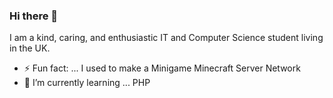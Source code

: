 ### Hi there 👋
I am a kind, caring, and enthusiastic IT and Computer Science student living in the UK.
- ⚡ Fun fact: ... I used to make a Minigame Minecraft Server Network
- 🌱 I’m currently learning ... PHP

<!--
**ExenalEurope/ExenalEurope** is a ✨ _special_ ✨ repository because its `README.md` (this file) appears on your GitHub profile.

Here are some ideas to get you started:

- 🔭 I’m currently working on ... 
- 👯 I’m looking to collaborate on ...
- 🤔 I’m looking for help with ...
- 💬 Ask me about ...
- 📫 How to reach me: ...
- 😄 Pronouns: ...

-->
